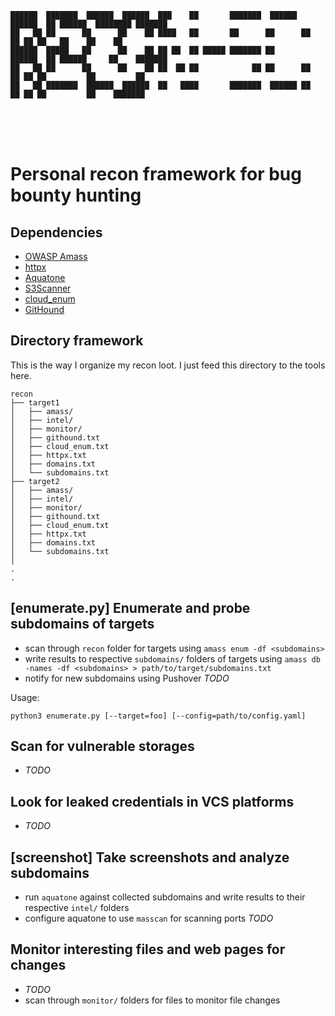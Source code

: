 ```
██████  ███████  ██████  ██████  ███    ██       ███████  ██████ ██████  ██ ██████  ████████ ███████ 
██   ██ ██      ██      ██    ██ ████   ██       ██      ██      ██   ██ ██ ██   ██    ██    ██      
██████  █████   ██      ██    ██ ██ ██  ██ █████ ███████ ██      ██████  ██ ██████     ██    ███████ 
██   ██ ██      ██      ██    ██ ██  ██ ██            ██ ██      ██   ██ ██ ██         ██         ██ 
██   ██ ███████  ██████  ██████  ██   ████       ███████  ██████ ██   ██ ██ ██         ██    ███████ 
```
                                                                                                     
# Personal recon framework for bug bounty hunting

## Dependencies

- [OWASP Amass](https://github.com/OWASP/Amass)
- [httpx](https://github.com/projectdiscovery/httpx)
- [Aquatone](https://github.com/michenriksen/aquatone)
- [S3Scanner](https://github.com/OWASP/Amass)
- [cloud_enum](https://github.com/initstring/cloud_enum)
- [GitHound](https://github.com/tillson/git-hound)

## Directory framework

This is the way I organize my recon loot. I just feed this directory to the tools here.

```
recon
├── target1
│   ├── amass/
│   ├── intel/
│   ├── monitor/
│   ├── githound.txt
│   ├── cloud_enum.txt
│   ├── httpx.txt
│   ├── domains.txt
│   └── subdomains.txt
├── target2
│   ├── amass/
│   ├── intel/
│   ├── monitor/
│   ├── githound.txt
│   ├── cloud_enum.txt
│   ├── httpx.txt
│   ├── domains.txt
│   └── subdomains.txt
│
.
.
```

## [enumerate.py] Enumerate and probe subdomains of targets
- scan through `recon` folder for targets using `amass enum -df <subdomains>`
- write results to respective `subdomains/` folders of targets using `amass db -names -df <subdomains> > path/to/target/subdomains.txt`
- notify for new subdomains using Pushover _TODO_

Usage:
```
python3 enumerate.py [--target=foo] [--config=path/to/config.yaml]
```

## Scan for vulnerable storages

- _TODO_

## Look for leaked credentials in VCS platforms

- _TODO_

## [screenshot] Take screenshots and analyze subdomains
- run `aquatone` against collected subdomains and write results to their respective `intel/` folders
- configure aquatone to use `masscan` for scanning ports _TODO_

## Monitor interesting files and web pages for changes
- _TODO_
- scan through `monitor/` folders for files to monitor file changes
